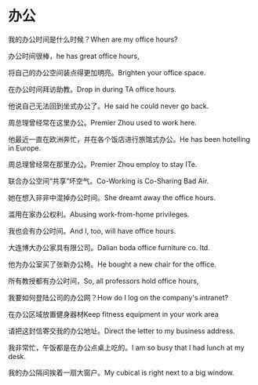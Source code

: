 # 办公

<p><span class="chinese">我的办公时间是什么时候？</span><span class="english">When are my office hours?</span></p>

<p><span class="chinese">办公时间很棒，</span><span class="english">he has great office hours,</span></p>

<p><span class="chinese">将自己的办公空间装点得更加明亮。</span><span class="english">Brighten your office space.</span></p>

<p><span class="chinese">在办公时间拜访助教。</span><span class="english">Drop in during TA office hours.</span></p>

<p><span class="chinese">他说自己无法回到坐式办公了。</span><span class="english">He said he could never go back.</span></p>

<p><span class="chinese">周总理曾经常在这里办公。</span><span class="english">Premier Zhou used to work here.</span></p>

<p><span class="chinese">他最近一直在欧洲奔忙，并在各个饭店进行旅馆式办公。</span><span class="english">He has been hotelling in Europe.</span></p>

<p><span class="chinese">周总理曾经常在那里办公。</span><span class="english">Premier Zhou employ to stay ITe.</span></p>

<p><span class="chinese">联合办公空间“共享”坏空气。</span><span class="english">Co-Working is Co-Sharing Bad Air.</span></p>

<p><span class="chinese">她在想入非非中混掉办公时间。</span><span class="english">She dreamt away the office hours.</span></p>

<p><span class="chinese">滥用在家办公权利。</span><span class="english">Abusing work-from-home privileges.</span></p>

<p><span class="chinese">我也会有办公时间。</span><span class="english">And I, too, will have office hours.</span></p>

<p><span class="chinese">大连博大办公家具有限公司。</span><span class="english">Dalian boda office furniture co. ltd.</span></p>

<p><span class="chinese">他为办公室买了张新办公椅。</span><span class="english">He bought a new chair for the office.</span></p>

<p><span class="chinese">所有教授都有办公时间，</span><span class="english">So, all professors hold office hours,</span></p>

<p><span class="chinese">我要如何登陆公司的办公网？</span><span class="english">How do I log on the company's intranet?</span></p>

<p><span class="chinese">在办公区域放置健身器材</span><span class="english">Keep fitness equipment in your work area</span></p>

<p><span class="chinese">请把这封信寄交我的办公地址。</span><span class="english">Direct the letter to my business address.</span></p>

<p><span class="chinese">我非常忙，午饭都是在办公点桌上吃的。</span><span class="english">I am so busy that I had lunch at my desk.</span></p>

<p><span class="chinese">我的办公隔间挨着一扇大窗户。</span><span class="english">My cubical is right next to a big window.</span></p>

